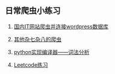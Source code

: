 
## 日常爬虫小练习

1. [国内IT网站爬虫并连接wordpress数据库](/IT网站爬虫)

2. [其他杂七杂八的爬虫](/其他杂七杂八的爬虫)

3. [python实现编译器——词法分析](/python实现编译器——词法分析)

4. [Leetcode练习](/Leetcode)